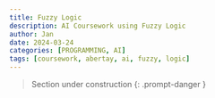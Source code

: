 ```yaml
---
title: Fuzzy Logic
description: AI Coursework using Fuzzy Logic
author: Jan
date: 2024-03-24
categories: [PROGRAMMING, AI]
tags: [coursework, abertay, ai, fuzzy, logic]
---
```


> Section under construction
{: .prompt-danger }